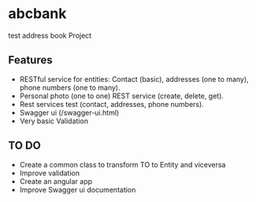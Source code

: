 # abcbank

test address book Project

## Features

* RESTful service for entities: Contact (basic),  addresses (one to many), phone numbers (one to many).
* Personal photo (one to one) REST service (create, delete, get).
* Rest services test (contact, addresses, phone numbers).
* Swagger ui (/swagger-ui.html)
* Very basic Validation

## TO DO

* Create a common class to transform TO to Entity and viceversa
* Improve validation
* Create an angular app
* Improve Swagger ui documentation

